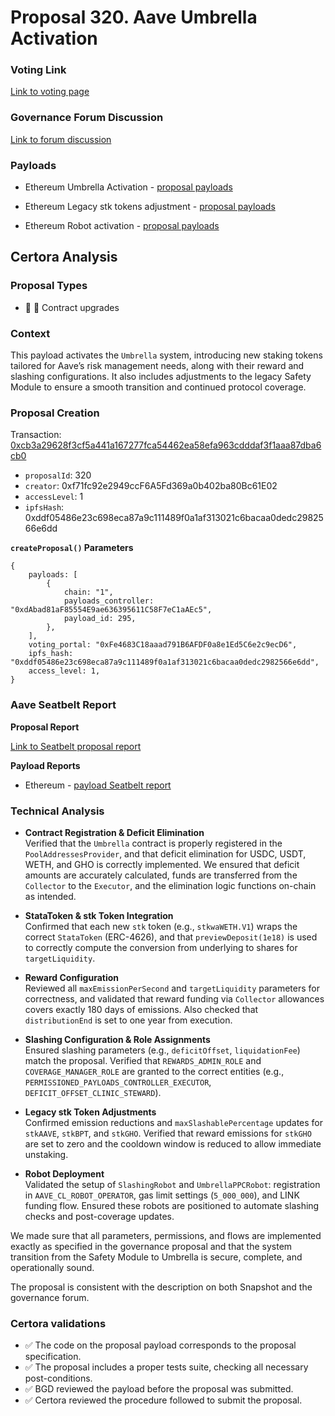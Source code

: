 # Proposal 320. Aave Umbrella Activation

### Voting Link
[Link to voting page](https://vote.onaave.com/proposal/?proposalId=320)

### Governance Forum Discussion
[Link to forum discussion](https://governance.aave.com/t/arfc-aave-umbrella-activation/21521)

### Payloads

* Ethereum Umbrella Activation - [proposal payloads](https://etherscan.io/address/0x791DFc171F7ea6CAfD90C81F0E22f8814dB5d40e)

* Ethereum Legacy stk tokens adjustment - [proposal payloads](https://etherscan.io/address/0x974b06b64BDFdE598Ffc406026b15A27a1549C04)

* Ethereum Robot activation - [proposal payloads](https://etherscan.io/address/0x8E8Cb277F3eccF35Bdaed9C55b88Ce4318C75cc9)



## Certora Analysis

### Proposal Types

* :scroll: :small_red_triangle: Contract upgrades


### Context
This payload activates the `Umbrella` system, introducing new staking tokens tailored for Aave’s risk management needs, along with their reward and slashing configurations. It also includes adjustments to the legacy Safety Module to ensure a smooth transition and continued protocol coverage.

### Proposal Creation
Transaction: [0xcb3a29628f3cf5a441a167277fca54462ea58efa963cdddaf3f1aaa87dba6cb0](https://etherscan.io/tx/0xcb3a29628f3cf5a441a167277fca54462ea58efa963cdddaf3f1aaa87dba6cb0)
- `proposalId`: 320
- `creator`: 0xf71fc92e2949ccF6A5Fd369a0b402ba80Bc61E02
- `accessLevel`: 1
- `ipfsHash`: 0xddf05486e23c698eca87a9c111489f0a1af313021c6bacaa0dedc2982566e6dd

**`createProposal()` Parameters**
```
{
    payloads: [
        {
            chain: "1",
            payloads_controller: "0xdAbad81aF85554E9ae636395611C58F7eC1aAEc5",
            payload_id: 295,
        },
    ],
    voting_portal: "0xFe4683C18aaad791B6AFDF0a8e1Ed5C6e2c9ecD6",
    ipfs_hash: "0xddf05486e23c698eca87a9c111489f0a1af313021c6bacaa0dedc2982566e6dd",
    access_level: 1,
}
```

### Aave Seatbelt Report
**Proposal Report**

[Link to Seatbelt proposal report](https://github.com/bgd-labs/seatbelt-gov-v3/blob/main/reports/proposals/320.md)

**Payload Reports**

* Ethereum - [payload Seatbelt report](https://github.com/bgd-labs/seatbelt-gov-v3/blob/main/reports/payloads/1/0xdAbad81aF85554E9ae636395611C58F7eC1aAEc5/295.md)


### Technical Analysis
- **Contract Registration & Deficit Elimination**  
  Verified that the `Umbrella` contract is properly registered in the `PoolAddressesProvider`, and that deficit elimination for USDC, USDT, WETH, and GHO is correctly implemented. We ensured that deficit amounts are accurately calculated, funds are transferred from the `Collector` to the `Executor`, and the elimination logic functions on-chain as intended.

- **StataToken & stk Token Integration**  
  Confirmed that each new `stk` token (e.g., `stkwaWETH.V1`) wraps the correct `StataToken` (ERC-4626), and that `previewDeposit(1e18)` is used to correctly compute the conversion from underlying to shares for `targetLiquidity`.

- **Reward Configuration**  
  Reviewed all `maxEmissionPerSecond` and `targetLiquidity` parameters for correctness, and validated that reward funding via `Collector` allowances covers exactly 180 days of emissions. Also checked that `distributionEnd` is set to one year from execution.

- **Slashing Configuration & Role Assignments**  
  Ensured slashing parameters (e.g., `deficitOffset`, `liquidationFee`) match the proposal. Verified that `REWARDS_ADMIN_ROLE` and `COVERAGE_MANAGER_ROLE` are granted to the correct entities (e.g., `PERMISSIONED_PAYLOADS_CONTROLLER_EXECUTOR`, `DEFICIT_OFFSET_CLINIC_STEWARD`).

- **Legacy stk Token Adjustments**  
  Confirmed emission reductions and `maxSlashablePercentage` updates for `stkAAVE`, `stkBPT`, and `stkGHO`. Verified that reward emissions for `stkGHO` are set to zero and the cooldown window is reduced to allow immediate unstaking.

- **Robot Deployment**  
  Validated the setup of `SlashingRobot` and `UmbrellaPPCRobot`: registration in `AAVE_CL_ROBOT_OPERATOR`, gas limit settings (`5_000_000`), and LINK funding flow. Ensured these robots are positioned to automate slashing checks and post-coverage updates.

We made sure that all parameters, permissions, and flows are implemented exactly as specified in the governance proposal and that the system transition from the Safety Module to Umbrella is secure, complete, and operationally sound.

The proposal is consistent with the description on both Snapshot and the governance forum.

### Certora validations
* :white_check_mark: The code on the proposal payload corresponds to the proposal specification.
* :white_check_mark: The proposal includes a proper tests suite, checking all necessary post-conditions.
* :white_check_mark: BGD reviewed the payload before the proposal was submitted.
* :white_check_mark: Certora reviewed the procedure followed to submit the proposal.